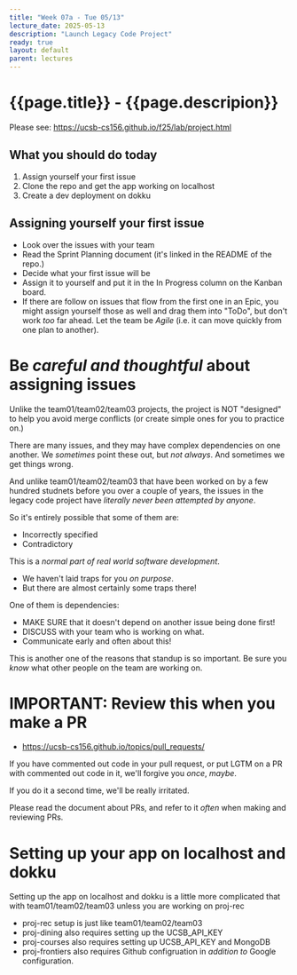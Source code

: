 ```yaml
---
title: "Week 07a - Tue 05/13"
lecture_date: 2025-05-13
description: "Launch Legacy Code Project"
ready: true
layout: default
parent: lectures
---
```


# {{page.title}} - {{page.descripion}}

Please see: <https://ucsb-cs156.github.io/f25/lab/project.html>

## What you should do today

1. Assign yourself your first issue
2. Clone the repo and get the app working on localhost
3. Create a dev deployment on dokku

## Assigning yourself your first issue

* Look over the issues with your team
* Read the Sprint Planning document (it's linked in the README of the repo.)
* Decide what your first issue will be
* Assign it to yourself and put it in the In Progress column on the Kanban board.
* If there are follow on issues that flow from the first one in an Epic, you might assign yourself those as well and drag them into "ToDo", but don't work *too* far ahead.  Let the team be *Agile* (i.e. it can move quickly from one plan to another).

# Be *careful and thoughtful* about assigning issues

Unlike the team01/team02/team03 projects,  the project is NOT "designed" to help you avoid merge conflicts (or create simple ones for you to practice on.)

There are many issues, and they may have complex dependencies on one another.  We *sometimes* point these out, but *not always*. And sometimes we get things wrong.

And unlike team01/team02/team03 that have been worked on by a few hundred studnets before you over a couple of years, the issues in the legacy code project have *literally never been attempted by anyone*.  

So it's entirely possible that some of them are:
* Incorrectly specified
* Contradictory

This is a *normal part of real world software development*.   
* We haven't laid traps for you *on purpose*.  
* But there are almost certainly some traps there!

One of them is dependencies:
* MAKE SURE that it doesn't depend on another issue being done first!
* DISCUSS with your team who is working on what.  
* Communicate early and often about this!

This is another one of the reasons that standup is so important.  Be sure you *know* what other people on the team are working on.

# IMPORTANT: Review this when you make a PR

* <https://ucsb-cs156.github.io/topics/pull_requests/>

If you have commented out code in your pull request, or put LGTM on a PR with commented out code in it, we'll forgive you *once*, *maybe*.  

If you do it a second time, we'll be really irritated.

Please read the document about PRs, and refer to it *often* when making and reviewing PRs.

# Setting up your app on localhost and dokku

Setting up the app on localhost and dokku is a little more complicated that with team01/team02/team03 unless you are working on proj-rec

* proj-rec setup is just like team01/team02/team03
* proj-dining also requires setting up the UCSB_API_KEY
* proj-courses also requires setting up UCSB_API_KEY and MongoDB
* proj-frontiers also requires Github configruation in *addition to* Google configuration.

